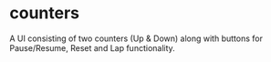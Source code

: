 # counters
A UI consisting of two counters (Up &amp; Down) along with buttons for Pause/Resume, Reset and Lap functionality.
